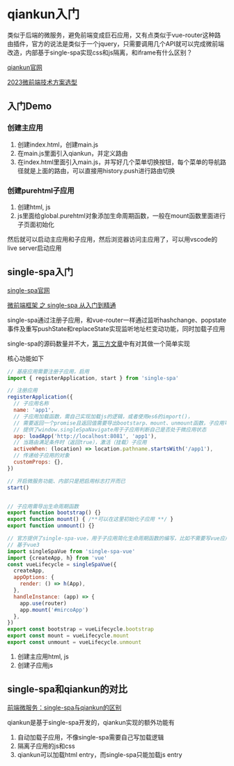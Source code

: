 # qiankun入门
类似于后端的微服务，避免前端变成巨石应用，又有点类似于vue-router这种路由插件，官方的说法是类似于一个jquery，只需要调用几个API就可以完成微前端改造，内部基于single-spa实现css和js隔离，和iframe有什么区别？

[qiankun官网](https://qiankun.umijs.org/zh/guide)

[2023微前端技术方案选型](https://juejin.cn/post/7236021829000691771)

## 入门Demo

### 创建主应用
1. 创建index.html，创建main.js
3. 在main.js里面引入qiankun，并定义路由
3. 在index.html里面引入main.js，并写好几个菜单切换按钮，每个菜单的导航路径就是上面的路由，可以直接用history.push进行路由切换

### 创建purehtml子应用
1. 创建html, js
2. js里面给global.purehtml对象添加生命周期函数，一般在mount函数里面进行子页面初始化

然后就可以启动主应用和子应用，然后浏览器访问主应用了，可以用vscode的live server启动应用

## single-spa入门

[single-spa官网](https://zh-hans.single-spa.js.org/docs/getting-started-overview)

[微前端框架 之 single-spa 从入门到精通](https://juejin.cn/post/6862661545592111111)

single-spa通过注册子应用，和vue-router一样通过监听hashchange、popstate事件及重写pushState和replaceState实现监听地址栏变动功能，同时加载子应用

single-spa的源码数量并不大，[第三方文章](https://juejin.cn/post/6862661545592111111#heading-72)中有对其做一个简单实现

核心功能如下
```js
// 基座应用需要注册子应用，启用
import { registerApplication, start } from 'single-spa'

// 注册应用
registerApplication({
  // 子应用名称
  name: 'app1',
  // 子应用加载函数，需自己实现加载js的逻辑，或者使用es6的import()，
  // 需要返回一个promise且返回值需要导出bootstarp、mount、unmount函数，子应用可以在mount函数中初始化
  // 提供了window.singleSpaNavigate用于子应用判断自己是否处于微应用状态
  app: loadApp('http://localhost:8081', 'app1'),
  // 当路由满足条件时（返回true），激活（挂载）子应用
  activeWhen: (location) => location.pathname.startsWith('/app1'),
  // 传递给子应用的对象
  customProps: {},
})

// 开启微服务功能、内部只是把启用标志打开而已
start()


// 子应用需导出生命周期函数
export function bootstrap() {}
export function mount() { /**可以在这里初始化子应用 **/ }
export function unmount() {}

// 官方提供了single-spa-vue，用于子应用简化生命周期函数的编写，比如不需要写vue应用的卸载逻辑了
// 基于vue3
import singleSpaVue from 'single-spa-vue'
import {createApp, h} from 'vue'
const vueLifecycle = singleSpaVue({
  createApp,
  appOptions: {
    render: () => h(App),
  },
  handleInstance: (app) => {
    app.use(router)
    app.mount('#mircoApp')
  },
})
export const bootstrap = vueLifecycle.bootstrap
export const mount = vueLifecycle.mount
export const unmount = vueLifecycle.unmount

```

1. 创建主应用html, js
2. 创建子应用js


## single-spa和qiankun的对比
[前端微服务：single-spa与qiankun的区别](https://juejin.cn/post/7011767759432318984)

qiankun是基于single-spa开发的，qiankun实现的额外功能有

1. 自动加载子应用，不像single-spa需要自己写加载逻辑
2. 隔离子应用的js和css
3. qiankun可以加载html entry，而single-spa只能加载js entry
